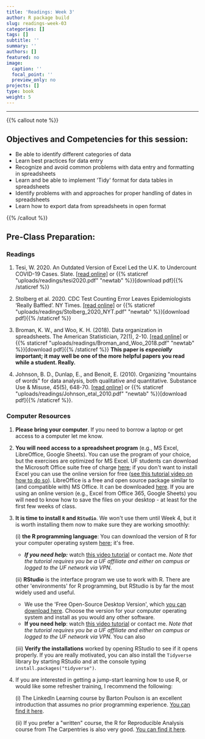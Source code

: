 ```yaml
---
title: 'Readings: Week 3'
author: R package build
slug: readings-week-03
categories: []
tags: []
subtitle: ''
summary: ''
authors: []
featured: no
image:
  caption: ''
  focal_point: ''
  preview_only: no
projects: []
type: book
weight: 5
---
```


---

{{% callout note %}}

## **Objectives and Competencies for this session:**

  * Be able to identify different categories of data   
  * Learn best practices for data entry
  * Recognize and avoid common problems with data entry and formatting in spreadsheets
  * Learn and be able to implement 'Tidy' format for data tables in spreadsheets
  * Identify problems with and approaches for proper handling of dates in spreadsheets
  * Learn how to export data from spreadsheets in open format

{{% /callout %}}

## **Pre-Class Preparation:**
 
### **Readings**

1.  Tesi, W. 2020. An Outdated Version of Excel Led the U.K. to Undercount COVID-19 Cases. Slate. [[read online]](https://slate.com/technology/2020/10/u-k-covid-19-spike-caused-by-microsoft-excel-error.html) or {{% staticref "uploads/readings/tesi2020.pdf" "newtab" %}}[download pdf]{{% /staticref %}}
        
        
2. Stolberg et al. 2020. CDC Test Counting Error Leaves Epidemiologists ‘Really Baffled’. NY Times.  [[read online]](https://www.nytimes.com/2020/05/22/us/politics/coronavirus-tests-cdc.html?referringSource=articleShare) or {{% staticref "uploads/readings/Stolberg_2020_NYT.pdf" "newtab" %}}[download pdf]{{% /staticref %}}
        

3.  Broman, K. W., and Woo, K. H. (2018). Data organization in spreadsheets. The American Statistician, 72(1), 2-10.  [[read online]](https://www.tandfonline.com/doi/full/10.1080/00031305.2017.1375989) or {{% staticref "uploads/readings/Broman_and_Woo_2018.pdf" "newtab" %}}[download pdf]{{% /staticref %}} __This paper is *especially* important; it may well be one of the more helpful papers you read while a student. Really.__


4.  Johnson, B. D., Dunlap, E., and Benoit, E. (2010). Organizing "mountains of words" for data analysis, both qualitative and quantitative. Substance Use & Misuse, 45(5), 648-70.  [[read online]](https://www.tandfonline.com/doi/abs/10.3109/10826081003594757?journalCode=isum20) or {{% staticref "uploads/readings/Johnson_etal_2010.pdf" "newtab" %}}[download pdf]{{% /staticref %}}. 

### Computer Resources

1. **Please bring your computer**. If you need to borrow a laptop or get access to a computer let me know.
    
2. **You will need access to a spreadsheet program** (e.g., MS Excel, LibreOffice, Google Sheets). You can use the program of your choice, but the exercises are optimized for MS Excel. UF students can download the Microsoft Office suite free of charge [here](https://it.ufl.edu/services/gatorcloud-microsoft-office-online); if you don't want to install Excel you can use the online version for free ([see this tutorial video on how to do so](https://youtu.be/ePrGRj9o7sU)). LibreOffice is a free and open source package similar to (and compatible with) MS Office. It can be downloaded [here](https://www.libreoffice.org/). If you are using an online version (e.g., Excel from Office 365, Google Sheets) you will need to know how to save the files on your desktop - at least for the first few weeks of class. 

3. **It is time to install `R` and `RStudio`**. We won't use them until Week 4, but it is worth installing them now to make sure they are working smoothly:  
    
    (i) **the R programming language**: You can download the version of R for your computer operating system [here](https://cran.rstudio.com/); it's free.
      * **_If you need help:_** watch [this video tutorial](https://www.linkedin.com/learning/learning-r-2/installing-r?u=41282748) or contact me. _Note that the tutorial requires you be a UF affiliate and either on campus or logged to the UF network via VPN_.   
        
    (ii) **RStudio** is the interface program we use to work with R. There are other 'environments' for R programming, but RStudio is by far the most widely used and useful. 

      * We use the 'Free Open-Source Desktop Version', which [you can download here](https://rstudio.com/products/rstudio/download/#download). Choose the version for your computer operating system and install as you would any other software. 
      * **If you need help**: watch [this video tutorial](https://www.linkedin.com/learning/learning-r-2/installing-rstudio?u=41282748) or contact me. _Note that the tutorial requires you be a UF affiliate and either on campus or logged to the UF network via VPN_. You can also 
      
    (iii) **Verify the installations** worked by opening RStudio to see if it opens properly. If you are really motivated, you can also install the `Tidyverse` library by starting RStudio and at the console typing `install.packages("tidyverse")`.


4. If you are interested in getting a jump-start learning how to use R, or would like some refresher training, I recommend the following: 

      (i) The LinkedIn Learning course by Barton Poulson is an excellent introduction that assumes no prior programming experience. [You can find it here](https://www.linkedin.com/learning/r-for-data-science-analysis-and-visualization/using-the-exercise-files?u=41282748).
      
      (ii) If you prefer a "written" course, the R for Reproducible Analysis course from The Carpentries is also very good. [You can find it here](https://swcarpentry.github.io/r-novice-gapminder/index.html).  
